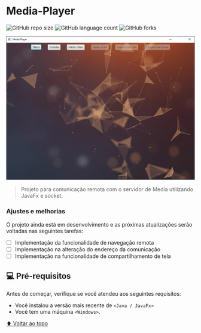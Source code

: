 # Media-Player


![GitHub repo size](https://img.shields.io/github/repo-size/ghpm99/Media-Player?style=for-the-badge)
![GitHub language count](https://img.shields.io/github/languages/count/ghpm99/Media-Player?style=for-the-badge)
![GitHub forks](https://img.shields.io/github/forks/ghpm99/Media-Player?style=for-the-badge)

<img src="image.png" alt="imagem">

> Projeto para comunicação remota com o servidor de Media utilizando JavaFx e socket.

### Ajustes e melhorias

O projeto ainda está em desenvolvimento e as próximas atualizações serão voltadas nas seguintes tarefas:

- [ ] Implementação da funcionalidade de navegação remota
- [ ] Implementação na alteração do endereço da comunicação
- [ ] Implementação na funcionalidade de compartilhamento de tela

## 💻 Pré-requisitos

Antes de começar, verifique se você atendeu aos seguintes requisitos:
* Você instalou a versão mais recente de `<Java / JavaFx>`
* Você tem uma máquina `<Windows>`.

[⬆ Voltar ao topo](#nome-do-projeto)<br>
